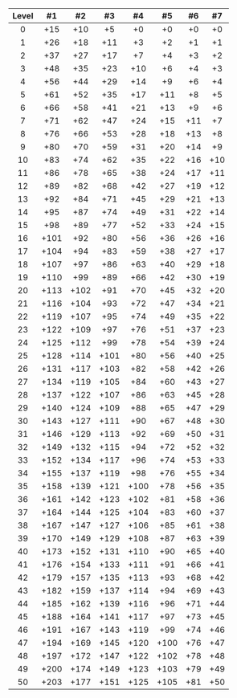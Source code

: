 | Level | #1 | #2 | #3 | #4 | #5 | #6 | #7 |
|:-----:|:-----:|:-----:|:-----:|:-----:|:-----:|:-----:|:-----:|
| 0 | +15 | +10 | +5 | +0 | +0 | +0 | +0 |
| 1 | +26 | +18 | +11 | +3 | +2 | +1 | +1 |
| 2 | +37 | +27 | +17 | +7 | +4 | +3 | +2 |
| 3 | +48 | +35 | +23 | +10 | +6 | +4 | +3 |
| 4 | +56 | +44 | +29 | +14 | +9 | +6 | +4 |
| 5 | +61 | +52 | +35 | +17 | +11 | +8 | +5 |
| 6 | +66 | +58 | +41 | +21 | +13 | +9 | +6 |
| 7 | +71 | +62 | +47 | +24 | +15 | +11 | +7 |
| 8 | +76 | +66 | +53 | +28 | +18 | +13 | +8 |
| 9 | +80 | +70 | +59 | +31 | +20 | +14 | +9 |
| 10 | +83 | +74 | +62 | +35 | +22 | +16 | +10 |
| 11 | +86 | +78 | +65 | +38 | +24 | +17 | +11 |
| 12 | +89 | +82 | +68 | +42 | +27 | +19 | +12 |
| 13 | +92 | +84 | +71 | +45 | +29 | +21 | +13 |
| 14 | +95 | +87 | +74 | +49 | +31 | +22 | +14 |
| 15 | +98 | +89 | +77 | +52 | +33 | +24 | +15 |
| 16 | +101 | +92 | +80 | +56 | +36 | +26 | +16 |
| 17 | +104 | +94 | +83 | +59 | +38 | +27 | +17 |
| 18 | +107 | +97 | +86 | +63 | +40 | +29 | +18 |
| 19 | +110 | +99 | +89 | +66 | +42 | +30 | +19 |
| 20 | +113 | +102 | +91 | +70 | +45 | +32 | +20 |
| 21 | +116 | +104 | +93 | +72 | +47 | +34 | +21 |
| 22 | +119 | +107 | +95 | +74 | +49 | +35 | +22 |
| 23 | +122 | +109 | +97 | +76 | +51 | +37 | +23 |
| 24 | +125 | +112 | +99 | +78 | +54 | +39 | +24 |
| 25 | +128 | +114 | +101 | +80 | +56 | +40 | +25 |
| 26 | +131 | +117 | +103 | +82 | +58 | +42 | +26 |
| 27 | +134 | +119 | +105 | +84 | +60 | +43 | +27 |
| 28 | +137 | +122 | +107 | +86 | +63 | +45 | +28 |
| 29 | +140 | +124 | +109 | +88 | +65 | +47 | +29 |
| 30 | +143 | +127 | +111 | +90 | +67 | +48 | +30 |
| 31 | +146 | +129 | +113 | +92 | +69 | +50 | +31 |
| 32 | +149 | +132 | +115 | +94 | +72 | +52 | +32 |
| 33 | +152 | +134 | +117 | +96 | +74 | +53 | +33 |
| 34 | +155 | +137 | +119 | +98 | +76 | +55 | +34 |
| 35 | +158 | +139 | +121 | +100 | +78 | +56 | +35 |
| 36 | +161 | +142 | +123 | +102 | +81 | +58 | +36 |
| 37 | +164 | +144 | +125 | +104 | +83 | +60 | +37 |
| 38 | +167 | +147 | +127 | +106 | +85 | +61 | +38 |
| 39 | +170 | +149 | +129 | +108 | +87 | +63 | +39 |
| 40 | +173 | +152 | +131 | +110 | +90 | +65 | +40 |
| 41 | +176 | +154 | +133 | +111 | +91 | +66 | +41 |
| 42 | +179 | +157 | +135 | +113 | +93 | +68 | +42 |
| 43 | +182 | +159 | +137 | +114 | +94 | +69 | +43 |
| 44 | +185 | +162 | +139 | +116 | +96 | +71 | +44 |
| 45 | +188 | +164 | +141 | +117 | +97 | +73 | +45 |
| 46 | +191 | +167 | +143 | +119 | +99 | +74 | +46 |
| 47 | +194 | +169 | +145 | +120 | +100 | +76 | +47 |
| 48 | +197 | +172 | +147 | +122 | +102 | +78 | +48 |
| 49 | +200 | +174 | +149 | +123 | +103 | +79 | +49 |
| 50 | +203 | +177 | +151 | +125 | +105 | +81 | +50 |
